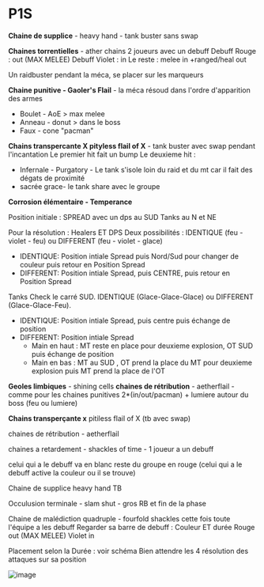 # P1S

**Chaine de supplice** - heavy hand - tank buster sans swap

**Chaines torrentielles** - ather chains
2 joueurs avec un debuff 
Debuff Rouge  : out (MAX MELEE)
Debuff Violet : in 
Le reste : melee in +ranged/heal out

Un raidbuster pendant la méca, se placer sur les marqueurs 

**Chaine punitive - Gaoler's Flail** - la méca résoud dans l'ordre d'apparition des armes
* Boulet - AoE > max melee
* Anneau - donut > dans le boss
* Faux - cone "pacman"
 
**Chains transpercante X pityless flail of X** - tank buster avec swap pendant l'incantation
Le premier hit fait un bump
Le deuxieme hit : 
* Infernale - Purgatory - Le tank s'isole  loin du raid et du mt car il fait des dégats de proximité
* sacrée  grace- le tank share avec le groupe 




**Corrosion élémentaire - Temperance**

Position initiale : SPREAD avec un dps au SUD
Tanks au N et NE

Pour la résolution :
Healers ET DPS
Deux possibilités : IDENTIQUE (feu - violet - feu) ou DIFFERENT (feu - violet - glace)
* IDENTIQUE: Position intiale Spread puis Nord/Sud pour changer de couleur puis retour en Position Spread
* DIFFERENT: Position intiale Spread, puis CENTRE, puis retour en Position Spread

Tanks
Check le carré SUD. IDENTIQUE (Glace-Glace-Glace) ou DIFFERENT (Glace-Glace-Feu).
- IDENTIQUE: Position intiale Spread, puis centre puis échange de position
- DIFFERENT: Position intiale Spread
  - Main en haut : MT reste en place pour deuxieme explosion, OT SUD puis échange de position
  - Main en bas : MT au SUD , OT prend la place du MT pour deuxieme explosion puis MT prend la place de l'OT 



**Geoles limbiques** - shining cells
**chaines de rétribution** - aetherflail - comme pour les chaines punitives 2*(in/out/pacman) + lumiere autour du boss (feu ou lumiere)
 
 **Chains transperçante x**  pitiless flail of X (tb avec swap)

 chaines de rétribution -  aetherflail 
 
 chaines a retardement - shackles of time - 1 joueur a un debuff
 
 celui qui a le debuff va en blanc reste du groupe en rouge (celui qui a le debuff active la couleur ou il se trouve)
 
 Chaine de supplice heavy hand TB

 Occulusion terminale - slam shut - gros RB et fin de la phase 



Chaine de malédiction quadruple - fourfold shackles cette fois toute l'équipe a les debuff
Regarder sa barre de debuff : Couleur ET durée
Rouge  out (MAX MELEE)
Violet  in 

Placement selon la Durée : voir schéma
Bien attendre les 4 résolution des attaques sur sa position

![image](https://user-images.githubusercontent.com/106151129/170047937-2ff028dc-9db2-4a0a-83e5-58e39f4aee05.png)
